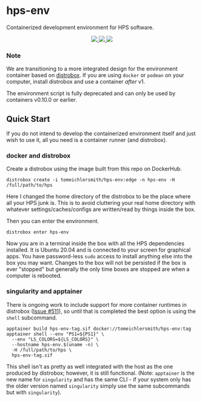 # hps-env
Containerized development environment for HPS software.

<p align="center">
    <a href="http://perso.crans.org/besson/LICENSE.html" alt="GPLv3 license">
        <img src="https://img.shields.io/badge/License-GPLv3-blue.svg" />
    </a>
    <a href="https://github.com/tomeichlersmith/hps-env/actions" alt="Actions">
        <img src="https://github.com/tomeichlersmith/hps-env/actions/workflows/ci.yml/badge.svg" />
    </a>
    <a href="https://hub.docker.com/r/tomeichlersmith/hps-env" alt="DockerHub">
        <img src="https://img.shields.io/github/v/release/tomeichlersmith/hps-env" />
    </a>
</p>

### Note
We are transitioning to a more integrated design for the environment container
based on [distrobox](https://github.com/89luca89/distrobox). If you are using `docker`
or `podman` on your computer, install distrobox and use a container _after_ v1.

The environment script is fully deprecated and can only be used by containers v0.10.0 or earlier.

## Quick Start
If you do not intend to develop the containerized environment itself
and just wish to use it, all you need is a container runner (and distrobox).

### docker and distrobox
Create a distrobox using the image built from this repo on DockerHub.
```
distrobox create -i tomeichlersmith/hps-env:edge -n hps-env -H /full/path/to/hps
```
Here I changed the home directory of the distrobox to be the place where all
your HPS junk is. This is to avoid cluttering your real home directory with whatever
settings/caches/configs are written/read by things inside the box.

Then you can enter the environment.
```
distrobox enter hps-env
```
Now you are in a terminal inside the box with all the HPS dependencies installed.
It is Ubuntu 20.04 and is connected to your screen for graphical apps.
You have password-less `sudo` access to install anything else into the box you may
want. Changes to the box will not be persisted if the box is ever "stopped" but
generally the only time boxes are stopped are when a computer is rebooted.

### singularity and apptainer
There is ongoing work to include support for more container runtimes in distrobox
([Issue #511](https://github.com/89luca89/distrobox/issues/511)), so until that is 
completed the best option is using the `shell` subcommand.

```
apptainer build hps-env-tag.sif docker://tomeichlersmith/hps-env:tag
apptainer shell --env "PS1=${PS1}" \
  --env "LS_COLORS=${LS_COLORS}" \
  --hostname hps-env.$(uname -n) \
  -H /full/path/to/hps \
  hps-env-tag.sif
```

This shell isn't as pretty as well integrated with the host as the one produced by distrobox;
however, it is still functional. (Note: `apptainer` is the new name for `singularity` and has
the same CLI - if your system only has the older version named `singularity` simply use the same
subcommands but with `singularity`).

